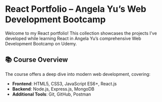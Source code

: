 # React Portfolio – Angela Yu’s Web Development Bootcamp

Welcome to my React portfolio! This collection showcases the projects I've developed while learning React in Angela Yu’s comprehensive Web Development Bootcamp on Udemy.

## 📚 Course Overview

The course offers a deep dive into modern web development, covering:

- **Frontend**: HTML5, CSS3, JavaScript ES6+, React.js
- **Backend**: Node.js, Express.js, MongoDB
- **Additional Tools**: Git, GitHub, Postman

